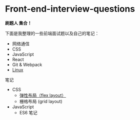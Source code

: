 # Front-end-interview-questions

**刷题人 集合！**

下面是我整理的一些前端面试题以及自己的笔记：

- 网络通信
- CSS
- JavaScript
- React
- Git & Webpack
- [Linux](https://github.com/HaoyuA/Front-end-interview-questions/blob/main/note/Linux/linux.md)

笔记

- CSS
  - [弹性布局（flex layout）](https://github.com/HaoyuA/Front-end-interview-questions/blob/main/note/CSS/flex-layout.md)
  - 栅格布局 (grid layout)
- JavaScript
  - ES6 笔记
